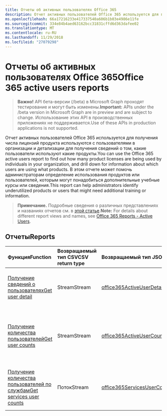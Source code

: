 ```yaml
---
title: Отчеты об активных пользователях Office 365
description: Отчет активных пользователей Office 365 используется для получения числа лицензий продукта используются с пользователями в организации и детализации для получения сведений о том, какие пользователи используют какие продукты. В этом отчете может помочь администраторам определение использования продуктов или пользователей, которым могут понадобиться дополнительные учебные курсы или сведения.
ms.openlocfilehash: 66a17216233e417337540a606b1b03e4986e11fe
ms.sourcegitcommit: 334e84b4aed63162bcc31831cffd6d363dafee02
ms.translationtype: MT
ms.contentlocale: ru-RU
ms.lasthandoff: 11/29/2018
ms.locfileid: "27079298"
---
```

# <a name="office-365-active-users-reports"></a><span data-ttu-id="51396-104">Отчеты об активных пользователях Office 365</span><span class="sxs-lookup"><span data-stu-id="51396-104">Office 365 active users reports</span></span>

> <span data-ttu-id="51396-105">**Важно!** API бета-версии (/beta) в Microsoft Graph проходят тестирование и могут быть изменены.</span><span class="sxs-lookup"><span data-stu-id="51396-105">**Important:** APIs under the /beta version in Microsoft Graph are in preview and are subject to change.</span></span> <span data-ttu-id="51396-106">Использование этих API в производственных приложениях не поддерживается.</span><span class="sxs-lookup"><span data-stu-id="51396-106">Use of these APIs in production applications is not supported.</span></span>

<span data-ttu-id="51396-107">Отчет активных пользователей Office 365 используется для получения числа лицензий продукта используются с пользователями в организации и детализации для получения сведений о том, какие пользователи используют какие продукты.</span><span class="sxs-lookup"><span data-stu-id="51396-107">You can use the Office 365 active users report to find out how many product licenses are being used by individuals in your organization, and drill down for information about which users are using what products.</span></span> <span data-ttu-id="51396-108">В этом отчете может помочь администраторам определение использования продуктов или пользователей, которым могут понадобиться дополнительные учебные курсы или сведения.</span><span class="sxs-lookup"><span data-stu-id="51396-108">This report can help administrators identify underutilized products or users that might need additional training or information.</span></span>

> <span data-ttu-id="51396-109">**Примечание.** Подробные сведения о различных представлениях и названиях отчетов см. в [этой статье](https://support.office.com/client/Active-Users-fc1cf1d0-cd84-43fd-adb7-a4c4dfa8112d).</span><span class="sxs-lookup"><span data-stu-id="51396-109">**Note:** For details about different report views and names, see [Office 365 Reports - Active Users](https://support.office.com/client/Active-Users-fc1cf1d0-cd84-43fd-adb7-a4c4dfa8112d).</span></span>

## <a name="reports"></a><span data-ttu-id="51396-110">Отчеты</span><span class="sxs-lookup"><span data-stu-id="51396-110">Reports</span></span>
| <span data-ttu-id="51396-111">Функция</span><span class="sxs-lookup"><span data-stu-id="51396-111">Function</span></span>                                 | <span data-ttu-id="51396-112">Возвращаемый тип CSV</span><span class="sxs-lookup"><span data-stu-id="51396-112">CSV return type</span></span> | <span data-ttu-id="51396-113">Возвращаемый тип JSON</span><span class="sxs-lookup"><span data-stu-id="51396-113">JSON return type</span></span>                         | <span data-ttu-id="51396-114">Описание</span><span class="sxs-lookup"><span data-stu-id="51396-114">Description</span></span>                              |
| :--------------------------------------- | :-------------- | :--------------------------------------- | ---------------------------------------- |
| [<span data-ttu-id="51396-115">Получение сведений о пользователях</span><span class="sxs-lookup"><span data-stu-id="51396-115">Get user detail</span></span>](../api/reportroot-getoffice365activeuserdetail.md) | <span data-ttu-id="51396-116">Stream</span><span class="sxs-lookup"><span data-stu-id="51396-116">Stream</span></span>          | [<span data-ttu-id="51396-117">office365ActiveUserDetail</span><span class="sxs-lookup"><span data-stu-id="51396-117">office365ActiveUserDetail</span></span>](../resources/office365activeuserdetail.md) | <span data-ttu-id="51396-118">Получите сведения об активных пользователях Office 365.</span><span class="sxs-lookup"><span data-stu-id="51396-118">Get details about Office 365 active users.</span></span> |
| [<span data-ttu-id="51396-119">Получение количества пользователей</span><span class="sxs-lookup"><span data-stu-id="51396-119">Get user counts</span></span>](../api/reportroot-getoffice365activeusercounts.md) | <span data-ttu-id="51396-120">Stream</span><span class="sxs-lookup"><span data-stu-id="51396-120">Stream</span></span>          | [<span data-ttu-id="51396-121">office365ActiveUserCounts</span><span class="sxs-lookup"><span data-stu-id="51396-121">office365ActiveUserCounts</span></span>](../resources/office365activeusercounts.md) | <span data-ttu-id="51396-122">Узнайте, сколько активных пользователей в день было у каждого продукта в отчетный период.</span><span class="sxs-lookup"><span data-stu-id="51396-122">Get the count of daily active users in the reporting period by product.</span></span> |
| [<span data-ttu-id="51396-123">Получение количества пользователей по службам</span><span class="sxs-lookup"><span data-stu-id="51396-123">Get services user counts</span></span>](../api/reportroot-getoffice365servicesusercounts.md) | <span data-ttu-id="51396-124">Поток</span><span class="sxs-lookup"><span data-stu-id="51396-124">Stream</span></span>          | [<span data-ttu-id="51396-125">office365ServicesUserCounts</span><span class="sxs-lookup"><span data-stu-id="51396-125">office365ServicesUserCounts</span></span>](../resources/office365servicesusercounts.md) | <span data-ttu-id="51396-126">Узнайте, сколько пользователей были активны и неактивны в каждой службе.</span><span class="sxs-lookup"><span data-stu-id="51396-126">Get the count of users by activity type and service.</span></span> |

